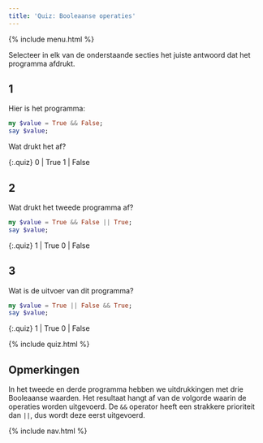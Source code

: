 ```yaml
---
title: 'Quiz: Booleaanse operaties'
---
```


{% include menu.html %}

Selecteer in elk van de onderstaande secties het juiste antwoord dat het programma afdrukt.

## 1

Hier is het programma:

```raku
my $value = True && False;
say $value;
```

Wat drukt het af?

{:.quiz}
0 | True
1 | False

## 2 

Wat drukt het tweede programma af?

```raku
my $value = True && False || True;
say $value;
```

{:.quiz}
1 | True
0 | False

## 3

Wat is de uitvoer van dit programma?

```raku
my $value = True || False && True;
say $value;
```

{:.quiz}
1 | True
0 | False

{% include quiz.html %}

## Opmerkingen

In het tweede en derde programma hebben we uitdrukkingen met drie Booleaanse waarden. Het resultaat hangt af van de volgorde waarin de operaties worden uitgevoerd. De `&&` operator heeft een strakkere prioriteit dan `||`, dus wordt deze eerst uitgevoerd.

{% include nav.html %}